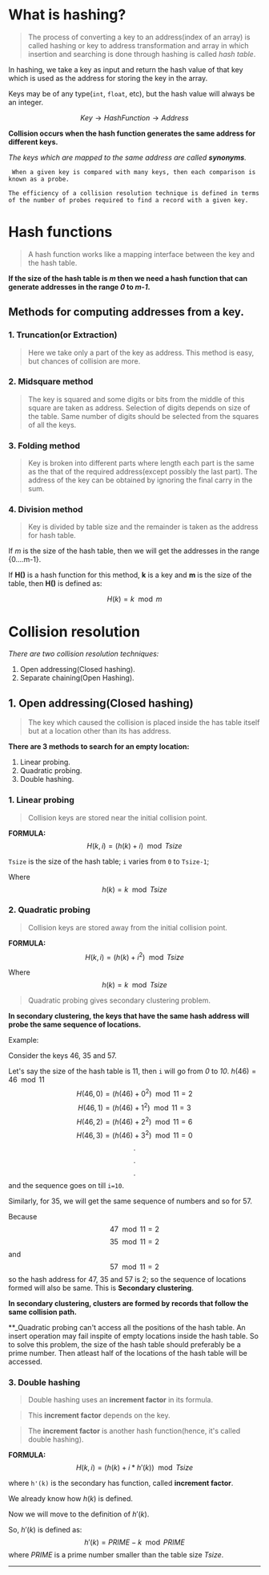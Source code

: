 # What is hashing?

> The process of converting a key to an address(index of an array) is called hashing or key to address transformation and array in which insertion and searching is done through hashing is called _hash table_.

In hashing, we take a key as input and return the hash value of that key which is used as the address for storing the key in the array.

Keys may be of any type(`int`, `float`, etc), but the hash value will always be an integer.

$$Key \rightarrow HashFunction \rightarrow Address$$

**Collision occurs when the hash function generates the same address for different keys.**

_The keys which are mapped to the same address are called **synonyms**._

` When a given key is compared with many keys, then each comparison is known as a probe.`

```
The efficiency of a collision resolution technique is defined in terms of the number of probes required to find a record with a given key.
```

# Hash functions

> A hash function works like a mapping interface between the key and the hash table. 

**If the size of the hash table is _m_ then we need a hash function that can generate addresses in the range _0_ to _m-1_.**

## Methods for computing addresses from a key.

### 1. Truncation(or Extraction)
 > Here we take only a part of the key as address.
 > This method is easy, but chances of collision are more.

### 2. Midsquare method
> The key is squared and some digits or bits from the middle of this square are taken as address.
> Selection of digits depends on size of the table.
> Same number of digits should be selected from the squares of all the keys.

### 3. Folding method
> Key is broken into different parts where length each part is the same as the that of the required address(except possibly the last part).
> The address of the key can be obtained by ignoring the final carry in the sum.

### 4. Division method
> Key is divided by table size and the remainder is taken as the address for hash table.

If _m_ is the size of the hash table, then we will get the addresses in the range {0....m-1}.

If **H()** is a hash function for this method, **k** is a key and **m** is the size of the table, then **H()** is defined as:

$$H(k)=k\mod m$$

# Collision resolution

_There are two collision resolution techniques:_
1. Open addressing(Closed hashing).
2. Separate chaining(Open Hashing).

## 1. Open addressing(Closed hashing)
> The key which caused the collision is placed inside the has table itself but at a location other than its has address.

**There are 3 methods to search for an empty location:**

1. Linear probing.
2. Quadratic probing.
3. Double hashing.

### 1. Linear probing
> Collision keys are stored near the initial collision point.


**FORMULA:**
$$H(k, i) = (h(k) + i) \mod Tsize$$

`Tsize` is the size of the hash table; `i` varies from `0` to `Tsize-1`;

Where
$$h(k) = k\mod Tsize$$

### 2. Quadratic probing
> Collision keys are stored away from the initial collision point.


**FORMULA:**
$$H(k, i) = (h(k) + i^2) \mod Tsize$$

Where
$$h(k) = k\mod Tsize$$

> Quadratic probing gives secondary clustering problem.

**In secondary clustering, the keys that have the same hash address will probe the same sequence of locations.**

Example:

Consider the keys 46, 35 and 57.

Let's say the size of the hash table is 11, then `i` will go from _0_ to _10_.
$h(46)=46\mod 11$
$$H(46, 0) = (h(46) + 0^2)\mod 11 = 2$$
$$H(46, 1) = (h(46) + 1^2)\mod 11 = 3$$
$$H(46, 2) = (h(46) + 2^2)\mod 11 = 6$$
$$H(46, 3) = (h(46) + 3^2)\mod 11 = 0$$
$$.$$
$$.$$
$$.$$
and the sequence goes on till `i=10`.

Similarly, for 35, we will get the same sequence of numbers and so for 57.

Because $$47\mod 11 = 2$$ $$35\mod 11 = 2$$ and $$57\mod 11 = 2$$ so the hash address for 47, 35 and 57 is 2; so the sequence of locations formed will also be same. This is **Secondary clustering**.

**In secondary clustering, clusters are formed by records that follow the same collision path.**

**_Quadratic probing can't access all the positions of the hash table. An insert operation may fail inspite of empty locations inside the hash table. So to solve this problem, the size of the hash table should preferably be a prime number. Then atleast half of the locations of the hash table will be accessed.

### 3. Double hashing
> Double hashing uses an **increment factor** in its formula.

> This **increment factor** depends on the key.

> The **increment factor** is another hash function(hence, it's called double hashing).

**FORMULA:**
$$H(k, i) = (h(k) + i*h'(k)) \mod Tsize$$

where `h'(k)` is the secondary has function, called **increment factor**.

We already know how $h(k)$ is defined.

Now we will move to the definition of $h'(k)$.

So, $h'(k)$ is defined as:
$$h'(k) = PRIME - k\mod PRIME$$
where $PRIME$ is a prime number smaller than the table size $Tsize$.

---
